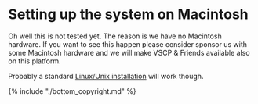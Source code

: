 # Setting up the system on Macintosh

Oh well this is not tested yet. The reason is we have no Macintosh hardware.  If you want to see this happen please consider sponsor us with some Macintosh hardware and we will make VSCP & Friends available also on this platform. 

Probably a standard [Linux/Unix installation](./setting_up_the_system_on_unix.md) will work though.


{% include "./bottom_copyright.md" %}
